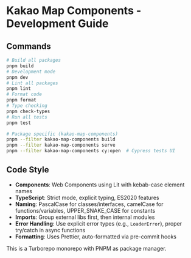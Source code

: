 # Kakao Map Components - Development Guide

## Commands
```bash
# Build all packages
pnpm build
# Development mode
pnpm dev
# Lint all packages
pnpm lint
# Format code
pnpm format
# Type checking
pnpm check-types
# Run all tests
pnpm test

# Package specific (kakao-map-components)
pnpm --filter kakao-map-components build
pnpm --filter kakao-map-components serve
pnpm --filter kakao-map-components cy:open  # Cypress tests UI
```

## Code Style
- **Components**: Web Components using Lit with kebab-case element names
- **TypeScript**: Strict mode, explicit typing, ES2020 features
- **Naming**: PascalCase for classes/interfaces, camelCase for functions/variables, UPPER_SNAKE_CASE for constants
- **Imports**: Group external libs first, then internal modules
- **Error Handling**: Use explicit error types (e.g., `LoaderError`), proper try/catch in async functions
- **Formatting**: Uses Prettier, auto-formatted via pre-commit hooks

This is a Turborepo monorepo with PNPM as package manager.